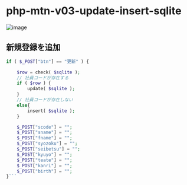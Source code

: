 # php-mtn-v03-update-insert-sqlite

![image](https://github.com/winofsql/php-mtn-v03-update-insert-sqlite/assets/1501327/f883da16-f57c-4f99-8ffb-bb30ff25489f)

## 新規登録を追加

```php
if ( $_POST["btn"] == "更新" ) {

    $row = check( $sqlite );
    // 社員コードが存在する
    if ( $row ) {
        update( $sqlite );
    }
    // 社員コードが存在しない
    else{
        insert( $sqlite );
    }

    $_POST["scode"] = "";
    $_POST["sname"] = "";
    $_POST["fname"] = "";
    $_POST["syozoku"] = "";
    $_POST["seibetsu"] = "";
    $_POST["kyuyo"] = "";
    $_POST["teate"] = "";
    $_POST["kanri"] = "";
    $_POST["birth"] = "";
}```
